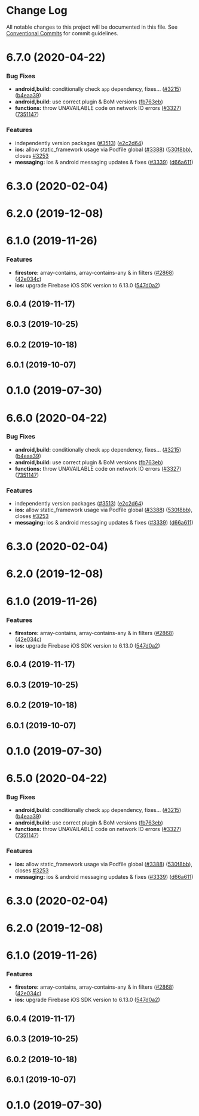 # Change Log

All notable changes to this project will be documented in this file.
See [Conventional Commits](https://conventionalcommits.org) for commit guidelines.

# 6.7.0 (2020-04-22)


### Bug Fixes

* **android,build:** conditionally check `app` dependency, fixes… ([#3215](https://github.com/invertase/react-native-firebase/tree/master/packages/functions/issues/3215)) ([b4eaa39](https://github.com/invertase/react-native-firebase/tree/master/packages/functions/commit/b4eaa39ea8022535696d28e6eacb5c3e3ce9578f))
* **android,build:** use correct plugin & BoM versions ([fb763eb](https://github.com/invertase/react-native-firebase/tree/master/packages/functions/commit/fb763ebde216d8c789b08bd0d77c078089776627))
* **functions:** throw UNAVAILABLE code on network IO errors ([#3327](https://github.com/invertase/react-native-firebase/tree/master/packages/functions/issues/3327)) ([7351147](https://github.com/invertase/react-native-firebase/tree/master/packages/functions/commit/73511472bd7690158f3d9924d5f4d8c0cad69910))


### Features

* independently version packages ([#3513](https://github.com/invertase/react-native-firebase/tree/master/packages/functions/issues/3513)) ([e2c2d64](https://github.com/invertase/react-native-firebase/tree/master/packages/functions/commit/e2c2d64d2266cbdd14d4dcfefa64a08263f0af85))
* **ios:** allow static_framework usage via Podfile global ([#3388](https://github.com/invertase/react-native-firebase/tree/master/packages/functions/issues/3388)) ([530f8bb](https://github.com/invertase/react-native-firebase/tree/master/packages/functions/commit/530f8bbb51f89f106854dbf1df5ec80211e2cf8b)), closes [#3253](https://github.com/invertase/react-native-firebase/tree/master/packages/functions/issues/3253)
* **messaging:** ios & android messaging updates & fixes ([#3339](https://github.com/invertase/react-native-firebase/tree/master/packages/functions/issues/3339)) ([d66a611](https://github.com/invertase/react-native-firebase/tree/master/packages/functions/commit/d66a6118f82005087f53b86571990fc071402153))



# 6.3.0 (2020-02-04)



# 6.2.0 (2019-12-08)



# 6.1.0 (2019-11-26)


### Features

* **firestore:** array-contains, array-contains-any & in filters ([#2868](https://github.com/invertase/react-native-firebase/tree/master/packages/functions/issues/2868)) ([42e034c](https://github.com/invertase/react-native-firebase/tree/master/packages/functions/commit/42e034c4807da54441d2baeab9f57bbf1a137a4a))
* **ios:** upgrade Firebase iOS SDK version to 6.13.0 ([547d0a2](https://github.com/invertase/react-native-firebase/tree/master/packages/functions/commit/547d0a2d74a68808b29063f9b3aa3e1ac38551fc))



## 6.0.4 (2019-11-17)



## 6.0.3 (2019-10-25)



## 6.0.2 (2019-10-18)



## 6.0.1 (2019-10-07)



# 0.1.0 (2019-07-30)





# 6.6.0 (2020-04-22)


### Bug Fixes

* **android,build:** conditionally check `app` dependency, fixes… ([#3215](https://github.com/invertase/react-native-firebase/tree/master/packages/functions/issues/3215)) ([b4eaa39](https://github.com/invertase/react-native-firebase/tree/master/packages/functions/commit/b4eaa39ea8022535696d28e6eacb5c3e3ce9578f))
* **android,build:** use correct plugin & BoM versions ([fb763eb](https://github.com/invertase/react-native-firebase/tree/master/packages/functions/commit/fb763ebde216d8c789b08bd0d77c078089776627))
* **functions:** throw UNAVAILABLE code on network IO errors ([#3327](https://github.com/invertase/react-native-firebase/tree/master/packages/functions/issues/3327)) ([7351147](https://github.com/invertase/react-native-firebase/tree/master/packages/functions/commit/73511472bd7690158f3d9924d5f4d8c0cad69910))


### Features

* independently version packages ([#3513](https://github.com/invertase/react-native-firebase/tree/master/packages/functions/issues/3513)) ([e2c2d64](https://github.com/invertase/react-native-firebase/tree/master/packages/functions/commit/e2c2d64d2266cbdd14d4dcfefa64a08263f0af85))
* **ios:** allow static_framework usage via Podfile global ([#3388](https://github.com/invertase/react-native-firebase/tree/master/packages/functions/issues/3388)) ([530f8bb](https://github.com/invertase/react-native-firebase/tree/master/packages/functions/commit/530f8bbb51f89f106854dbf1df5ec80211e2cf8b)), closes [#3253](https://github.com/invertase/react-native-firebase/tree/master/packages/functions/issues/3253)
* **messaging:** ios & android messaging updates & fixes ([#3339](https://github.com/invertase/react-native-firebase/tree/master/packages/functions/issues/3339)) ([d66a611](https://github.com/invertase/react-native-firebase/tree/master/packages/functions/commit/d66a6118f82005087f53b86571990fc071402153))



# 6.3.0 (2020-02-04)



# 6.2.0 (2019-12-08)



# 6.1.0 (2019-11-26)


### Features

* **firestore:** array-contains, array-contains-any & in filters ([#2868](https://github.com/invertase/react-native-firebase/tree/master/packages/functions/issues/2868)) ([42e034c](https://github.com/invertase/react-native-firebase/tree/master/packages/functions/commit/42e034c4807da54441d2baeab9f57bbf1a137a4a))
* **ios:** upgrade Firebase iOS SDK version to 6.13.0 ([547d0a2](https://github.com/invertase/react-native-firebase/tree/master/packages/functions/commit/547d0a2d74a68808b29063f9b3aa3e1ac38551fc))



## 6.0.4 (2019-11-17)



## 6.0.3 (2019-10-25)



## 6.0.2 (2019-10-18)



## 6.0.1 (2019-10-07)



# 0.1.0 (2019-07-30)





# 6.5.0 (2020-04-22)


### Bug Fixes

* **android,build:** conditionally check `app` dependency, fixes… ([#3215](https://github.com/invertase/react-native-firebase/tree/master/packages/functions/issues/3215)) ([b4eaa39](https://github.com/invertase/react-native-firebase/tree/master/packages/functions/commit/b4eaa39ea8022535696d28e6eacb5c3e3ce9578f))
* **android,build:** use correct plugin & BoM versions ([fb763eb](https://github.com/invertase/react-native-firebase/tree/master/packages/functions/commit/fb763ebde216d8c789b08bd0d77c078089776627))
* **functions:** throw UNAVAILABLE code on network IO errors ([#3327](https://github.com/invertase/react-native-firebase/tree/master/packages/functions/issues/3327)) ([7351147](https://github.com/invertase/react-native-firebase/tree/master/packages/functions/commit/73511472bd7690158f3d9924d5f4d8c0cad69910))


### Features

* **ios:** allow static_framework usage via Podfile global ([#3388](https://github.com/invertase/react-native-firebase/tree/master/packages/functions/issues/3388)) ([530f8bb](https://github.com/invertase/react-native-firebase/tree/master/packages/functions/commit/530f8bbb51f89f106854dbf1df5ec80211e2cf8b)), closes [#3253](https://github.com/invertase/react-native-firebase/tree/master/packages/functions/issues/3253)
* **messaging:** ios & android messaging updates & fixes ([#3339](https://github.com/invertase/react-native-firebase/tree/master/packages/functions/issues/3339)) ([d66a611](https://github.com/invertase/react-native-firebase/tree/master/packages/functions/commit/d66a6118f82005087f53b86571990fc071402153))



# 6.3.0 (2020-02-04)



# 6.2.0 (2019-12-08)



# 6.1.0 (2019-11-26)


### Features

* **firestore:** array-contains, array-contains-any & in filters ([#2868](https://github.com/invertase/react-native-firebase/tree/master/packages/functions/issues/2868)) ([42e034c](https://github.com/invertase/react-native-firebase/tree/master/packages/functions/commit/42e034c4807da54441d2baeab9f57bbf1a137a4a))
* **ios:** upgrade Firebase iOS SDK version to 6.13.0 ([547d0a2](https://github.com/invertase/react-native-firebase/tree/master/packages/functions/commit/547d0a2d74a68808b29063f9b3aa3e1ac38551fc))



## 6.0.4 (2019-11-17)



## 6.0.3 (2019-10-25)



## 6.0.2 (2019-10-18)



## 6.0.1 (2019-10-07)



# 0.1.0 (2019-07-30)
